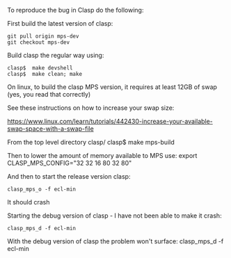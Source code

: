 To reproduce the bug in Clasp do the following:

First build the latest version of clasp:

    git pull origin mps-dev
    git checkout mps-dev

Build clasp the regular way using:

    clasp$  make devshell
    clasp$  make clean; make

On linux, to build the clasp MPS version, it requires at least 12GB of swap (yes, you read that correctly)

See these instructions on how to increase your swap size:

https://www.linux.com/learn/tutorials/442430-increase-your-available-swap-space-with-a-swap-file

From the top level directory clasp/
    clasp$ make mps-build

Then to lower the amount of memory available to MPS use:
    export CLASP_MPS_CONFIG="32 32 16 80 32 80"

And then to start the release version clasp:

    clasp_mps_o -f ecl-min

It should crash

Starting the debug version of clasp - I have not been able to make it crash:

    clasp_mps_d -f ecl-min


With the debug version of clasp the problem won't surface:
    clasp_mps_d -f ecl-min
